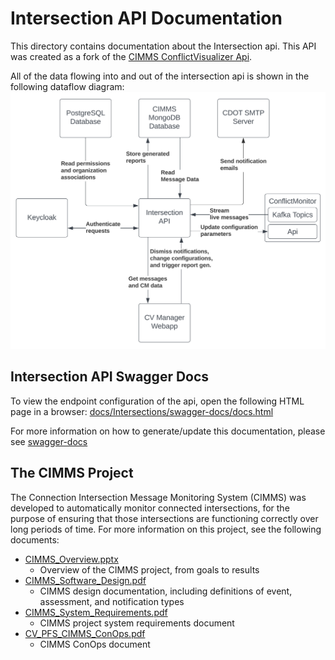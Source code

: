 # Intersection API Documentation

This directory contains documentation about the Intersection api. This API was created as a fork of the [CIMMS ConflictVisualizer Api](https://github.com/usdot-jpo-ode/jpo-conflictvisualizer/tree/cvmgr-cimms-integration/api).

All of the data flowing into and out of the intersection api is shown in the following dataflow diagram:
![Intersection Api Dataflow Diagram](Intersection_API_Dataflows.png)

## Intersection API Swagger Docs

To view the endpoint configuration of the api, open the following HTML page in a browser: [docs/Intersections/swagger-docs/docs.html](swagger-docs/docs.html)

For more information on how to generate/update this documentation, please see [swagger-docs](./swagger-docs/README.md)

## The CIMMS Project

The Connection Intersection Message Monitoring System (CIMMS) was developed to automatically monitor connected intersections, for the purpose of ensuring that those intersections are functioning correctly over long periods of time. For more information on this project, see the following documents:

- [CIMMS_Overview.pptx](CIMMS_Overview.pptx)
  - Overview of the CIMMS project, from goals to results
- [CIMMS_Software_Design.pdf](CIMMS_Software_Design.pdf)
  - CIMMS design documentation, including definitions of event, assessment, and notification types
- [CIMMS_System_Requirements.pdf](CIMMS_System_Requirements.pdf)
  - CIMMS project system requirements document
- [CV_PFS_CIMMS_ConOps.pdf](CV_PFS_CIMMS_ConOps.pdf)
  - CIMMS ConOps document
